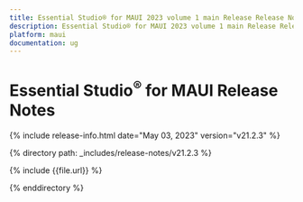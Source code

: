 ```yaml
---
title: Essential Studio® for MAUI 2023 volume 1 main Release Release Notes  
description: Essential Studio® for MAUI 2023 volume 1 main Release Release Notes  
platform: maui
documentation: ug
---
```


# Essential Studio<sup>®</sup> for MAUI Release Notes  

{% include release-info.html date="May 03, 2023"  version="v21.2.3" %} 

{% directory path: _includes/release-notes/v21.2.3 %}

{% include {{file.url}} %}

{% enddirectory %}

